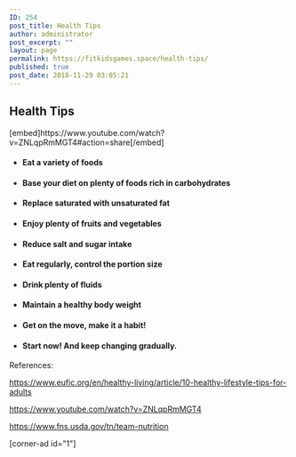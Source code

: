 ```yaml
---
ID: 254
post_title: Health Tips
author: administrator
post_excerpt: ""
layout: page
permalink: https://fitkidsgames.space/health-tips/
published: true
post_date: 2018-11-29 03:05:21
---
```

<h2>Health Tips</h2>
<p>[embed]https://www.youtube.com/watch?v=ZNLqpRmMGT4#action=share[/embed]</p>
<ul>
<li>
<h4>Eat a variety of foods</h4>
</li>
<li>
<h4>Base your diet on plenty of foods rich in carbohydrates</h4>
</li>
<li>
<h4>Replace saturated with unsaturated fat</h4>
</li>
<li>
<h4>Enjoy plenty of fruits and vegetables</h4>
</li>
<li>
<h4>Reduce salt and sugar intake</h4>
</li>
<li>
<h4>Eat regularly, control the portion size</h4>
</li>
<li>
<h4>Drink plenty of fluids</h4>
</li>
<li>
<h4>Maintain a healthy body weight</h4>
</li>
<li>
<h4>Get on the move, make it a habit!</h4>
</li>
<li>
<h4>Start now! And keep changing gradually.</h4>
</li>
</ul>
<p>References:</p>
<p><a href="https://www.eufic.org/en/healthy-living/article/10-healthy-lifestyle-tips-for-adults">https://www.eufic.org/en/healthy-living/article/10-healthy-lifestyle-tips-for-adults</a></p>
<p><a href="https://www.youtube.com/watch?v=ZNLqpRmMGT4">https://www.youtube.com/watch?v=ZNLqpRmMGT4</a></p>
<p><a href="_wp_link_placeholder">https://www.fns.usda.gov/tn/team-nutrition</a></p>

<!-- wp:cpca/corner-ad {"id":"1"} -->
[corner-ad id="1"]
<!-- /wp:cpca/corner-ad -->